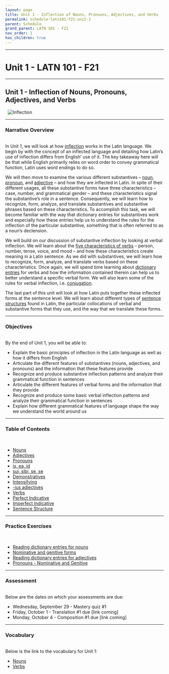 ```yaml
---
layout: page
title: Unit 1 - Inflection of Nouns, Pronouns, Adjectives, and Verbs
permalink: schedule-latn101-f21-unit-1
parent: Schedule
grand_parent: LATN 101 - F21
nav_order: 1
has_children: true
---
```

***

# Unit 1 - LATN 101 - F21

***

## Unit 1 - Inflection of Nouns, Pronouns, Adjectives, and Verbs
&nbsp;
![Inflection](https://bencrowder.net/images/projects/latin-declensions.png)

***

### Narrative Overview
&nbsp;  
In Unit 1, we will look at how [inflection](http://www.youtube.com/watch?v=5g1sz9qRNJ0) works in the Latin language. We begin by with the concept of an inflected language and detailing how Latin’s use of inflection differs from English’ use of it. The key takeaway here will be that while English primarily relies on word order to convey grammatical function, Latin uses word endings to do so.

We will then move to examine the various different substantives – [noun](https://lingualatina.github.io/textbook/presentation/01-nouns-adjs-pron/nouns/), [pronoun](https://lingualatina.github.io/textbook/presentation/01-nouns-adjs-pron/pronouns/), and [adjective](https://lingualatina.github.io/textbook/presentation/01-nouns-adjs-pron/adjectives/) – and how they are inflected in Latin. In spite of their different usages,  all these substantive forms have three characteristics – case, number, and grammatical gender – and these characteristics signal the substantive’s role in a sentence. Consequently, we will learn how to recognize, form, analyze, and translate substantives and substantive phrases based on these characteristics. To accomplish this task, we will become familiar with the way that dictionary entries for substantives work and especially how these entries help us to understand the rules for the inflection of the particular substantive, something that is often referred to as a noun’s declension.

We will build on our discussion of substantive inflection by looking at verbal inflection. We will learn about the [five characteristics of verbs](https://lingualatina.github.io/textbook/presentation/02-verbs/overview/#verbs) – person, number, tense, voice, and mood – and how these characteristics create meaning in a Latin sentence. As we did with substantives, we will learn how to recognize, form, analyze, and translate verbs based on these characteristics. Once again, we will spend time learning about [dictionary entries](https://lingualatina.github.io/textbook/presentation/02-verbs/overview/#dictionary-entry) for verbs and how the information contained therein can help us to better understand a specific verbal form. We will also learn some of the rules for verbal inflection, i.e. [conjugation](https://lingualatina.github.io/textbook/presentation/02-verbs/overview/#conjugations).

The last part of this unit will look at how Latin puts together these inflected forms at the sentence level. We will learn about different types of [sentence structures](https://lingualatina.github.io/textbook/presentation/02-verbs/sentence-structures/) found in Latin, the particular collocations of verbal and substantive forms that they use, and the way that we translate these forms.

***

### Objectives
&nbsp;  
By the end of Unit 1, you will be able to:

- Explain the basic principles of inflection in the Latin language as well as how it differs from English
- Articulate the different features of substantives (nouns, adjectives, and pronouns) and the information that these features provide
- Recognize and produce substantive inflection patterns and analyze their grammatical function in sentences
- Articulate the different features of verbal forms and the information that they provide
- Recognize and produce some basic verbal inflection patterns and analyze their grammatical function in sentences
- Explain how different grammatical features of language shape the way we understand the world around us

***

### Table of Contents
&nbsp;
- [Nouns](https://lingualatina.github.io/textbook/presentation/01-nouns-adjs-pron/nouns/)
- [Adjectives](https://lingualatina.github.io/textbook/presentation/01-nouns-adjs-pron/adjectives/)
- [Pronouns](https://lingualatina.github.io/textbook/presentation/01-nouns-adjs-pron/pronouns/#pronouns)
- [is, ea, id](https://lingualatina.github.io/textbook/presentation/01-nouns-adjs-pron/pronouns/#is-ea-id)
- [sui, sibi, se, se](https://lingualatina.github.io/textbook/presentation/09-pron-dep-irreg/#reflexive-pronouns)
- [Demonstratives](https://lingualatina.github.io/textbook/presentation/01-nouns-adjs-pron/pronouns/#demonstratives)
- [Intensifying](https://lingualatina.github.io/textbook/presentation/01-nouns-adjs-pron/pronouns/#intensives)
- [-ius adjectives](https://lingualatina.github.io/textbook/presentation/01-nouns-adjs-pron/adjectives/#2-1-2--%C4%ABus-adjectives)
- [Verbs](https://lingualatina.github.io/textbook/presentation/02-verbs/overview/)
- [Perfect Indicative](https://lingualatina.github.io/textbook/presentation/02-verbs/perfect/)
- [Imperfect Indicative](https://lingualatina.github.io/textbook/presentation/02-verbs/imperfect/)
- [Sentence Structure](https://lingualatina.github.io/textbook/presentation/02-verbs/sentence-structures/)

***

### Practice Exercises
&nbsp;
- [Reading dictionary entries for nouns](https://lingualatina.github.io/textbook/exercises/01-nouns-adjs-pron/dictionary-nouns/)
- [Nominative and genitive forms](https://lingualatina.github.io/textbook/exercises/01-nouns-adjs-pron/nom-gen/)
- [Reading dictionary entries for adjectives](https://lingualatina.github.io/textbook/exercises/01-nouns-adjs-pron/adj-type/)
- [Pronouns - Nominative and Genitive](https://lingualatina.github.io/textbook/exercises/01-nouns-adjs-pron/pronouns/)

***

### Assessment
&nbsp;  
Below are the dates on which your assessments are due:
- Wednesday, September 29 - Mastery quiz #1
- Friday, October 1 - Translation #1 due [link coming]
- Monday, October 4 - Composition #1 due [link coming]

***

### Vocabulary
&nbsp;  
Below is the link to the vocabulary for Unit 1:

- [Nouns](https://dominicmachado.github.io/schedule-latn101-f21-unit-1-vocabulary-nouns)
- [Verbs](https://dominicmachado.github.io/schedule-latn101-f21-unit-1-vocabulary-verbs)
